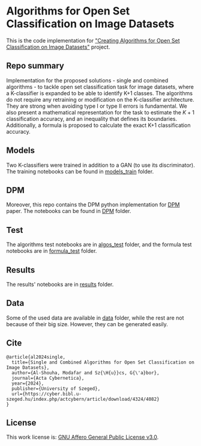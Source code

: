 # Algorithms for Open Set Classification on Image Datasets

This is the code implementation for ["Creating Algorithms for Open Set Classification on Image Datasets"](https://cyber.bibl.u-szeged.hu/index.php/actcybern/article/download/4324/4082) project. <br>

## Repo summary
Implementation for the proposed solutions - single and combined algorithms - to tackle open set classification task for image datasets, where a K-classifier is expanded to be able to identify K+1 classes. The algorithms do not require any retraining or modification on the K-classifier architecture. They are strong when avoiding type I or type II errors is fundamental. We also present a mathematical representation for the task to estimate the $K+1$ classification accuracy, and an inequality that defines its boundaries. Additionally, a formula is proposed to calculate the exact K+1 classification accuracy.

## Models
Two K-classifiers were trained in addition to a GAN (to use its discriminator). The training notebooks can be found in [models_train](./models_train/) folder.

## DPM
Moreover, this repo contains the DPM python implementation for [DPM](https://doi.org/10.15388/Informatica.2018.171) paper. The notebooks can be found in [DPM](./DPM/) folder.

## Test
The algorithms test notebooks are in [algos_test](./algos_test/) folder, and the formula test notebooks are in [formula_test](./formula_test/) folder.

## Results
The results' notebooks are in [results](./results/) folder.

## Data
Some of the used data are available in [data](./data/) folder, while the rest are not because of their big size. However, they can be generated easily.

## Cite
```
@article{al2024single,
  title={Single and Combined Algorithms for Open Set Classification on Image Datasets},
  author={Al-Shouha, Modafar and Sz{\H{u}}cs, G{\'a}bor},
  journal={Acta Cybernetica},
  year={2024},
  publisher={University of Szeged},
  url={https://cyber.bibl.u-szeged.hu/index.php/actcybern/article/download/4324/4082}
}
```

## License
This work license is: <a href="./LICENSE">GNU Affero General Public License v3.0</a>.
